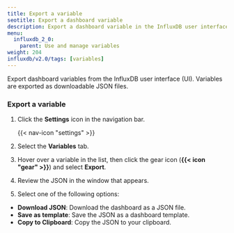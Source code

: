 ```yaml
---
title: Export a variable
seotitle: Export a dashboard variable
description: Export a dashboard variable in the InfluxDB user interface.
menu:
  influxdb_2_0:
    parent: Use and manage variables
weight: 204
influxdb/v2.0/tags: [variables]
---
```

Export dashboard variables from the InfluxDB user interface (UI).
Variables are exported as downloadable JSON files.

### Export a variable

1. Click the **Settings** icon in the navigation bar.

    {{< nav-icon "settings" >}}

2. Select the **Variables** tab.
3. Hover over a variable in the list, then click the gear icon (**{{< icon "gear" >}}**)
   and select **Export**.
4. Review the JSON in the window that appears.
5. Select one of the following options:
  * **Download JSON**: Download the dashboard as a JSON file.
  * **Save as template**: Save the JSON as a dashboard template.
  * **Copy to Clipboard**: Copy the JSON to your clipboard.
